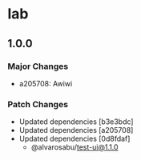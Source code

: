 # lab

## 1.0.0

### Major Changes

- a205708: Awiwi

### Patch Changes

- Updated dependencies [b3e3bdc]
- Updated dependencies [a205708]
- Updated dependencies [0d8fdaf]
  - @alvarosabu/test-ui@1.1.0
